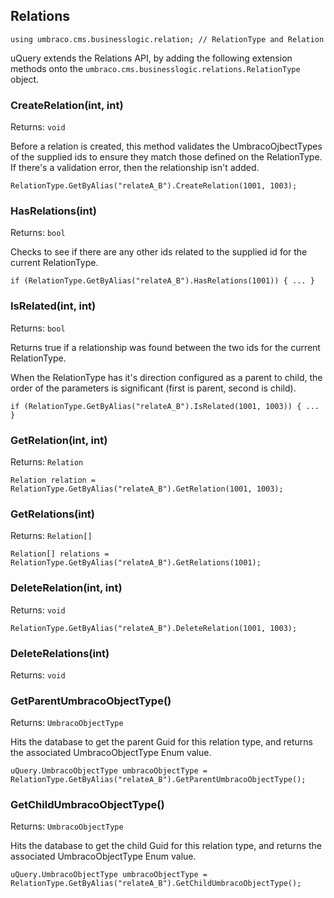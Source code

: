 
## Relations

`using umbraco.cms.businesslogic.relation; // RelationType and Relation`

uQuery extends the Relations API, by adding the following extension methods onto  the `umbraco.cms.businesslogic.relations.RelationType` object.

### CreateRelation(int, int)
Returns: `void`

Before a relation is created, this method validates the UmbracoOjbectTypes of the supplied ids to ensure they match those defined on the RelationType. If there's a validation error, then the relationship isn't added.

`RelationType.GetByAlias("relateA_B").CreateRelation(1001, 1003);`


### HasRelations(int)
Returns: `bool`

Checks to see if there are any other ids related to the supplied id for the current RelationType.

`if (RelationType.GetByAlias("relateA_B").HasRelations(1001)) { ... }`


### IsRelated(int, int)
Returns: `bool`

Returns true if a relationship was found between the two ids for the current RelationType.

When the RelationType has it's direction configured as a parent to child, the order of the parameters is significant (first is parent, second is child).

`if (RelationType.GetByAlias("relateA_B").IsRelated(1001, 1003)) { ... }`


### GetRelation(int, int)
Returns: `Relation`

`Relation relation = RelationType.GetByAlias("relateA_B").GetRelation(1001, 1003);`

### GetRelations(int)
Returns: `Relation[]`


`Relation[] relations = RelationType.GetByAlias("relateA_B").GetRelations(1001);`

### DeleteRelation(int, int)
Returns: `void`

`RelationType.GetByAlias("relateA_B").DeleteRelation(1001, 1003);`

### DeleteRelations(int)




Returns: `void`



### GetParentUmbracoObjectType()
Returns: `UmbracoObjectType`

Hits the database to get the parent Guid for this relation type, and returns the associated UmbracoObjectType Enum value.

`uQuery.UmbracoObjectType umbracoObjectType = RelationType.GetByAlias("relateA_B").GetParentUmbracoObjectType();`


### GetChildUmbracoObjectType()
Returns: `UmbracoObjectType`

Hits the database to get the child Guid for this relation type, and returns the associated UmbracoObjectType Enum value.

`uQuery.UmbracoObjectType umbracoObjectType = RelationType.GetByAlias("relateA_B").GetChildUmbracoObjectType();`



